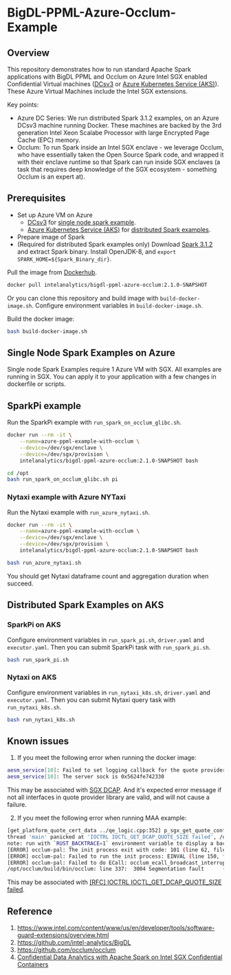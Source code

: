 # BigDL-PPML-Azure-Occlum-Example

## Overview

This repository demonstrates how to run standard Apache Spark applications with BigDL PPML and Occlum on Azure Intel SGX enabled Confidential Virtual machines ([DCsv3](https://docs.microsoft.com/en-us/azure/virtual-machines/dcv3-series) or [Azure Kubernetes Service (AKS)](https://azure.microsoft.com/en-us/services/kubernetes-service/)). These Azure Virtual Machines include the Intel SGX extensions.

Key points:

* Azure DC Series: We run distributed Spark 3.1.2 examples, on an Azure DCsv3 machine running Docker. These machines are backed by the 3rd generation Intel Xeon Scalabe Processor with large Encrypted Page Cache (EPC) memory. 
* Occlum: To run Spark inside an Intel SGX enclave - we leverage Occlum, who have essentially taken the Open Source Spark code, and wrapped it with their enclave runtime so that Spark can run inside SGX enclaves (a task that requires deep knowledge of the SGX ecosystem - something Occlum is an expert at).

## Prerequisites

* Set up Azure VM on Azure
    * [DCsv3](https://docs.microsoft.com/en-us/azure/virtual-machines/dcv3-series) for [single node spark example](#single-node-spark-examples-on-azure).
    * [Azure Kubernetes Service (AKS)](https://azure.microsoft.com/en-us/services/kubernetes-service/) for [distributed Spark examples](#distributed-spark-example-on-aks).
* Prepare image of Spark
* (Required for distributed Spark examples only) Download [Spark 3.1.2](https://archive.apache.org/dist/spark/spark-3.1.2/spark-3.1.2-bin-hadoop3.2.tgz) and extract Spark binary. Install OpenJDK-8, and `export SPARK_HOME=${Spark_Binary_dir}`.

Pull the image from [Dockerhub](https://hub.docker.com/r/intelanalytics/bigdl-ppml-azure-occlum).

```bash
docker pull intelanalytics/bigdl-ppml-azure-occlum:2.1.0-SNAPSHOT
```

Or you can clone this repository and build image with `build-docker-image.sh`. Configure environment variables in `build-docker-image.sh`.

Build the docker image:

```bash
bash build-docker-image.sh
```

## Single Node Spark Examples on Azure

Single node Spark Examples require 1 Azure VM with SGX. All examples are running in SGX. You can apply it to your application with a few changes in dockerfile or scripts.

## SparkPi example

Run the SparkPi example with `run_spark_on_occlum_glibc.sh`.

```bash
docker run --rm -it \
    --name=azure-ppml-example-with-occlum \
    --device=/dev/sgx/enclave \
    --device=/dev/sgx/provision \
    intelanalytics/bigdl-ppml-azure-occlum:2.1.0-SNAPSHOT bash 

cd /opt
bash run_spark_on_occlum_glibc.sh pi
```

### Nytaxi example with Azure NYTaxi

Run the Nytaxi example with `run_azure_nytaxi.sh`.

```bash
docker run --rm -it \
    --name=azure-ppml-example-with-occlum \
    --device=/dev/sgx/enclave \
    --device=/dev/sgx/provision \
    intelanalytics/bigdl-ppml-azure-occlum:2.1.0-SNAPSHOT bash 

bash run_azure_nytaxi.sh
```

You should get Nytaxi dataframe count and aggregation duration when succeed.

## Distributed Spark Examples on AKS

### SparkPi on AKS

Configure environment variables in `run_spark_pi.sh`, `driver.yaml` and `executor.yaml`. Then you can submit SparkPi task with `run_spark_pi.sh`.

```bash
bash run_spark_pi.sh
```

### Nytaxi on AKS

Configure environment variables in `run_nytaxi_k8s.sh`, `driver.yaml` and `executor.yaml`. Then you can submit Nytaxi query task with `run_nytaxi_k8s.sh`.
```bash
bash run_nytaxi_k8s.sh
```

## Known issues

1. If you meet the following error when running the docker image:

```bash
aesm_service[10]: Failed to set logging callback for the quote provider library.
aesm_service[10]: The server sock is 0x5624fe742330
```

This may be associated with [SGX DCAP](https://github.com/intel/linux-sgx/issues/812). And it's expected error message if not all interfaces in quote provider library are valid, and will not cause a failure.

2. If you meet the following error when running MAA example:

```bash
[get_platform_quote_cert_data ../qe_logic.cpp:352] p_sgx_get_quote_config returned NULL for p_pck_cert_config.
thread 'main' panicked at 'IOCTRL IOCTL_GET_DCAP_QUOTE_SIZE failed', /opt/src/occlum/tools/toolchains/dcap_lib/src/occlum_dcap.rs:70:13
note: run with `RUST_BACKTRACE=1` environment variable to display a backtrace
[ERROR] occlum-pal: The init process exit with code: 101 (line 62, file src/pal_api.c)
[ERROR] occlum-pal: Failed to run the init process: EINVAL (line 150, file src/pal_api.c)
[ERROR] occlum-pal: Failed to do ECall: occlum_ecall_broadcast_interrupts with error code 0x2002: Invalid enclave identification. (line 26, file src/pal_interrupt_thread.c)
/opt/occlum/build/bin/occlum: line 337:  3004 Segmentation fault      (core dumped) RUST_BACKTRACE=1 "$instance_dir/build/bin/occlum-run" "$@"
```

This may be associated with [[RFC] IOCTRL IOCTL_GET_DCAP_QUOTE_SIZE failed](https://github.com/occlum/occlum/issues/899).

## Reference

1. https://www.intel.com/content/www/us/en/developer/tools/software-guard-extensions/overview.html
2. https://github.com/intel-analytics/BigDL
3. https://github.com/occlum/occlum
4. [Confidential Data Analytics with Apache Spark on Intel SGX Confidential Containers](https://github.com/Azure-Samples/confidential-container-samples/blob/main/confidential-big-data-spark/README.md)

